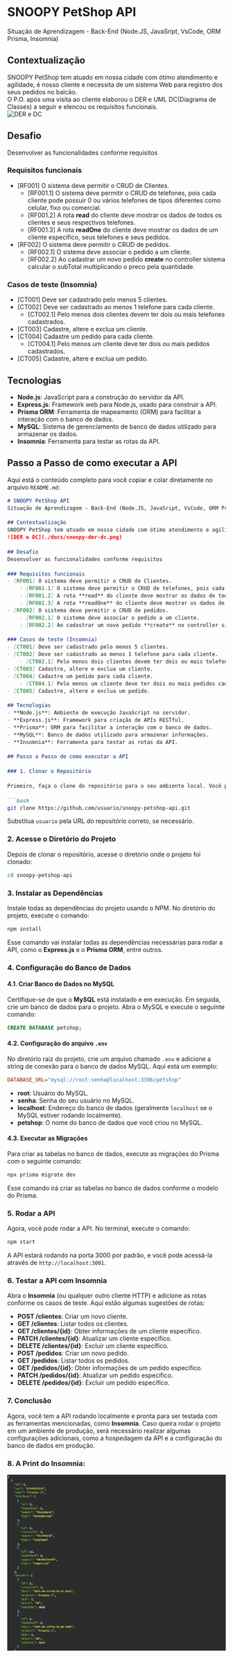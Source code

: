 # SNOOPY PetShop API
Situação de Aprendizagem - Back-End (Node.JS, JavaSript, VsCode, ORM Prisma, Insomnia)
## Contextualização
SNOOPY PetShop tem atuado em nossa cidade com ótimo atendimento e agilidade, é nosso cliente e necessita de um sistema Web para registro dos seus pedidos no balcão.<br>O P.O. após uma visita ao cliente elaborou o DER e UML DC(Diagrama de Classes) a seguir e elencou os requisitos funcionais.<br>
![DER e DC](./docs/snoopy-der-dc.png)
## Desafio
Desenvolver as funcionalidades conforme requisitos

### Requisitos funcionais
- [RF001] O sistema deve permitir o CRUD de Clientes.
    - [RF001.1] O sistema deve permitir o CRUD de telefones, pois cada cliente pode possuir 0 ou vários telefones de tipos diferentes como celular, fixo ou comercial.
    - [RF001.2] A rota **read** do cliente deve mostrar os dados de todos os clientes e seus respectivos telefones.
    - [RF001.3] A rota **readOne** do cliente deve mostrar os dados de um cliente específico, seus telefones e seus pedidos.
- [RF002] O sistema deve permitir o CRUD de pedidos.
    - [RF002.1] O sistema deve associar o pedido a um cliente.
    - [RF002.2] Ao cadastrar um novo pedido **create** no controller sistema calcular o subTotal multiplicando o preco pela quantidade.

### Casos de teste (Insomnia)
- [CT001] Deve ser cadastrado pelo menos 5 clientes.
- [CT002] Deve ser cadastrado ao menos 1 telefone para cada cliente.
    - [CT002.1] Pelo menos dois clientes devem ter dois ou mais telefones cadastrados.
- [CT003] Cadastre, altere e exclua um cliente.
- [CT004] Cadastre um pedido para cada cliente.
    - [CT004.1] Pelo menos um cliente deve ter dois ou mais pedidos cadastrados.
- [CT005] Cadastre, altere e exclua um pedido.

## Tecnologias

- **Node.js**: JavaScript para a construção do servidor da API.
- **Express.js**: Framework web para Node.js, usado para construir a API.
- **Prisma ORM**: Ferramenta de mapeamento (ORM) para facilitar a interação com o banco de dados.
- **MySQL**: Sistema de gerenciamento de banco de dados utilizado para armazenar os dados.
- **Insomnia**: Ferramenta para testar as rotas da API.


## Passo a Passo de como executar a API
Aqui está o conteúdo completo para você copiar e colar diretamente no arquivo `README.md`:

```md
# SNOOPY PetShop API
Situação de Aprendizagem - Back-End (Node.JS, JavaSript, VsCode, ORM Prisma, Insomnia)

## Contextualização
SNOOPY PetShop tem atuado em nossa cidade com ótimo atendimento e agilidade, é nosso cliente e necessita de um sistema Web para registro dos seus pedidos no balcão.<br>O P.O. após uma visita ao cliente elaborou o DER e UML DC(Diagrama de Classes) a seguir e elencou os requisitos funcionais.<br>
![DER e DC](./docs/snoopy-der-dc.png)

## Desafio
Desenvolver as funcionalidades conforme requisitos

### Requisitos funcionais
- [RF001] O sistema deve permitir o CRUD de Clientes.
    - [RF001.1] O sistema deve permitir o CRUD de telefones, pois cada cliente pode possuir 0 ou vários telefones de tipos diferentes como celular, fixo ou comercial.
    - [RF001.2] A rota **read** do cliente deve mostrar os dados de todos os clientes e seus respectivos telefones.
    - [RF001.3] A rota **readOne** do cliente deve mostrar os dados de um cliente específico, seus telefones e seus pedidos.
- [RF002] O sistema deve permitir o CRUD de pedidos.
    - [RF002.1] O sistema deve associar o pedido a um cliente.
    - [RF002.2] Ao cadastrar um novo pedido **create** no controller sistema calcular o subTotal multiplicando o preço pela quantidade.

### Casos de teste (Insomnia)
- [CT001] Deve ser cadastrado pelo menos 5 clientes.
- [CT002] Deve ser cadastrado ao menos 1 telefone para cada cliente.
    - [CT002.1] Pelo menos dois clientes devem ter dois ou mais telefones cadastrados.
- [CT003] Cadastre, altere e exclua um cliente.
- [CT004] Cadastre um pedido para cada cliente.
    - [CT004.1] Pelo menos um cliente deve ter dois ou mais pedidos cadastrados.
- [CT005] Cadastre, altere e exclua um pedido.

## Tecnologias
- **Node.js**: Ambiente de execução JavaScript no servidor.
- **Express.js**: Framework para criação de APIs RESTful.
- **Prisma**: ORM para facilitar a interação com o banco de dados.
- **MySQL**: Banco de dados utilizado para armazenar informações.
- **Insomnia**: Ferramenta para testar as rotas da API.

## Passo a Passo de como executar a API

### 1. Clonar o Repositório

Primeiro, faça o clone do repositório para o seu ambiente local. Você pode usar o comando abaixo no seu terminal:

```bash
git clone https://github.com/usuario/snoopy-petshop-api.git
```

Substitua `usuario` pela URL do repositório correto, se necessário.

### 2. Acesse o Diretório do Projeto

Depois de clonar o repositório, acesse o diretório onde o projeto foi clonado:

```bash
cd snoopy-petshop-api
```

### 3. Instalar as Dependências

Instale todas as dependências do projeto usando o NPM. No diretório do projeto, execute o comando:

```bash
npm install
```

Esse comando vai instalar todas as dependências necessárias para rodar a API, como o **Express.js** e o **Prisma ORM**, entre outros.

### 4. Configuração do Banco de Dados

#### 4.1. Criar Banco de Dados no MySQL

Certifique-se de que o **MySQL** está instalado e em execução. Em seguida, crie um banco de dados para o projeto. Abra o MySQL e execute o seguinte comando:

```sql
CREATE DATABASE petshop;
```

#### 4.2. Configuração do arquivo `.env`

No diretório raiz do projeto, crie um arquivo chamado `.env` e adicione a string de conexão para o banco de dados MySQL. Aqui está um exemplo:

```ini
DATABASE_URL="mysql://root:senha@localhost:3306/petshop"
```

- **root**: Usuário do MySQL.
- **senha**: Senha do seu usuário no MySQL.
- **localhost**: Endereço do banco de dados (geralmente `localhost` se o MySQL estiver rodando localmente).
- **petshop**: O nome do banco de dados que você criou no MySQL.

#### 4.3. Executar as Migrações

Para criar as tabelas no banco de dados, execute as migrações do Prisma com o seguinte comando:

```bash
npx prisma migrate dev
```

Esse comando irá criar as tabelas no banco de dados conforme o modelo do Prisma.

### 5. Rodar a API

Agora, você pode rodar a API. No terminal, execute o comando:

```bash
npm start
```

A API estará rodando na porta 3000 por padrão, e você pode acessá-la através de `http://localhost:3001`.

### 6. Testar a API com Insomnia

Abra o **Insomnia** (ou qualquer outro cliente HTTP) e adicione as rotas conforme os casos de teste. Aqui estão algumas sugestões de rotas:

- **POST /clientes**: Criar um novo cliente.
- **GET /clientes**: Listar todos os clientes.
- **GET /clientes/{id}**: Obter informações de um cliente específico.
- **PATCH /clientes/{id}**: Atualizar um cliente específico.
- **DELETE /clientes/{id}**: Excluir um cliente específico.
- **POST /pedidos**: Criar um novo pedido.
- **GET /pedidos**: Listar todos os pedidos.
- **GET /pedidos/{id}**: Obter informações de um pedido específico.
- **PATCH /pedidos/{id}**: Atualizar um pedido específico.
- **DELETE /pedidos/{id}**: Excluir um pedido específico.

### 7. Conclusão

Agora, você tem a API rodando localmente e pronta para ser testada com as ferramentas mencionadas, como **Insomnia**. Caso queira rodar o projeto em um ambiente de produção, será necessário realizar algumas configurações adicionais, como a hospedagem da API e a configuração do banco de dados em produção.


 ### 8. A Print do Insomnia:

 ![Snoopy PetShop](./docs/prints/Captura%20de%20tela%202025-04-15%20155117.png)

```